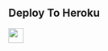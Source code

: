 ## Deploy To Heroku

<a href="https://heroku.com/deploy?template=https://github.com/LuckyRajputXD/LuckyTXTLeechBot">
     <img height="30px" src="https://img.shields.io/badge/Deploy%20To%20Heroku-blueviolet?style=for-the-badge&logo=heroku">
  </a>
